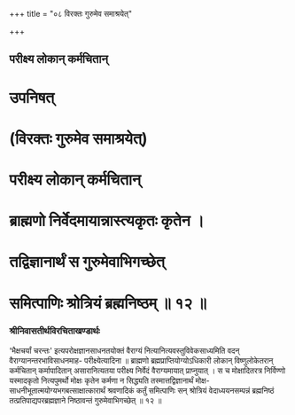 +++
title = "०८ विरक्तः गुरुमेव समाश्रयेत्"

+++


## परीक्ष्य लोकान् कर्मचितान्

# उपनिषत्

# (विरक्तः गुरुमेव समाश्रयेत्)

# परीक्ष्य लोकान् कर्मचितान् 

# ब्राह्मणो निर्वेदमायान्नास्त्यकृतः कृतेन । 

# तद्विज्ञानार्थं स गुरुमेवाभिगच्छेत् 

# समित्पाणिः श्रोत्रियं ब्रह्मनिष्ठम् ॥ १२ ॥

### **श्रीनिवासतीर्थविरचिताखण्डार्थः**

‘भैक्षचर्यां चरन्तः' इत्यपरोक्षज्ञानसाधनतयोक्तं वैराग्यं नित्यानित्यवस्तुविवेकसाध्यमिति वदन् वैराग्यानन्तरभाविसाधनमाह- परीक्ष्येत्यादिना ॥ ब्राह्मणो ब्रह्मप्राप्तियोग्योऽधिकारी लोकान् विष्णुलोकेतरान् कर्मचितान् कर्मापादितान् असारानित्यतया परीक्ष्य निर्वेदं वैराग्यमायात् प्राप्नुयात् । स च मोक्षादितरत्र निर्विण्णो यस्मादकृतो नित्यपुमर्थो मोक्षः कृतेन कर्मणा न सिद्ध्यति तस्मात्तद्विज्ञानार्थं मोक्ष- साधनीभूतात्मयोग्यभगबत्साक्षात्कारार्थं श्रवणादिकं कर्तुं समित्पाणिः सन् श्रोत्रियं वेदाध्ययनसम्पन्नं ब्रह्मनिष्ठं तत्प्रतिपाद्यपरब्रह्मज्ञाने निष्ठावन्तं गुरुमेवाभिगच्छेत् ॥ १२ ॥

